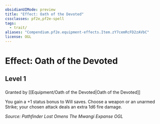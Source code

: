 ```yaml
---
obsidianUIMode: preview
title: "Effect: Oath of the Devoted"
cssclasses: pf2e,pf2e-spell
tags:
  - trait/
aliases: "Compendium.pf2e.equipment-effects.Item.zY7cemRcFD2zAVbC"
license: OGL
---
```

# Effect: Oath of the Devoted
## Level 1
### 






Granted by [[Equipment/Oath of the Devoted|Oath of the Devoted]]

You gain a +1 status bonus to Will saves. Choose a weapon or an unarmed Strike; your chosen attack deals an extra 1d6 fire damage.

*Source: Pathfinder Lost Omens The Mwangi Expanse*
*OGL*